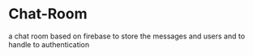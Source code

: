 # Chat-Room
a chat room based on firebase to store the messages and users and to handle to authentication 
